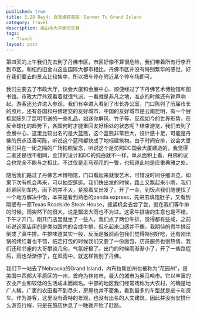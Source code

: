 ```yaml
---
published: true
title: 5.28 Day4: 自驾横跨美国｜Denver To Grand Island
category: Travel
description: 高山与大平原的交替
tags: 
  - Travel
layout: post
---
```

第四天的上午我们先去到了丹佛市区，市区好像不算很危险，我们带着所有行李开到市区。和纽约旧金山这些国际大都市相比，丹佛市区并没有特别繁华的感觉，好在我们要去的景点比较集中，所以把车停在附近某个停车场即可。

我们主要去了市政大厅，议会大厦和会展中心，顺便经过了下丹佛艺术博物馆和图书馆。市政大厅外观看着就很气派，一看就是非凡之地，准点的时候还有钟声响起。游客还允许进入参观，我们有幸进入看到了市长办公室，门口陈列了历届市长的照片，还有各国和丹佛建交的友好城市，中国的友好城市是云南昆明，有一个展柜就陈列了昆明市送的一些礼品，如迷你屏风、竹子等。反观如今的世界形势，在反全球化的趋势下，各国何时才能重回友好相处的状态呢？结束游览，我们去到了会展中心，这里比较出名的是大蓝熊，这个蓝熊非常巨大，设计感十足，可能是丹佛的景点泛善可陈，听说这个蓝熊都快成了地标建筑物。由于时间安排，议会大厦我们只在一街之隔的广场拍照留念，听说这个是仿照DC国会大厦建造的，我觉得二者还是很不相同，金顶的设计和DC的纯白就不一样，单从面积上看，丹佛的议会也完全不能与之相比。不过仅是走马观花的一瞥，也知道此地是庄重典雅之处。

随后我们路过了丹佛艺术博物馆，门口看起来就很艺术，可惜没时间仔细浏览，如果下次有机会再来，可以抽空逛逛。我们快出发的时候，路上又飘起来小雨，我们赶紧回到车内，雨下的并不大，紧接着又出发了。开了一会，到饭点我们随便找了一个地方解决中饭，本来是看到熟悉的panda express，先进去填饱肚子，又看到隔壁有一家Texas Roadside Steak House，抓紧机会去尝了尝，就在我们等牛排的时候，雨突然下的很大，说是瓢泼大雨也不为过。这家牛排店的生意也是不错，下午才开门，刚开门店里就坐了一些人。我们点了两份牛排，觉得都有些咸，之前听说这家店用的是类似国内的合成牛排，但吃起来口感并不像，我期待的假牛排反倒成了真牛排。牛排味道其实一般，反而是餐前面包我们觉得特别好吃，还有刚出锅的烤红薯也不错，临走打包的时候我们又要了一份面包，店员服务也很热情，我们还和邻座的大哥攀谈几句，气氛好极了。出门的时候雨渐渐小了，开了一些路程后，雨也渐渐停了，在风雨中，就这样告别了丹佛。

我们下一站去了Nebraska的Grand Island，内布拉斯加州也被称为“花园州”，是美国中西部大平原区的一州，首府为林肯市，最大的城市为奥马哈市。它以丰富的农业产业和较低的生活成本而闻名。中部的地区我们经常戏称为大农村，的确是地广人稀，广袤的农田看不到尽头，房屋也并不密集，看到最多的车型就是皮卡和货车。作为游客，这里没有奇特的景观，也没有出名的人文建筑，因此并没有安排什么游览行程，只是在旅店休息了一晚就开始了赶路。
